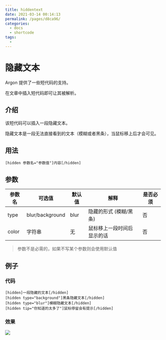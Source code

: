 ```yaml
---
title: hiddentext
date: 2021-03-14 00:14:13
permalink: /pages/d8ca96/
categories:
  - docs
  - shortcode
tags:
  - 
---
```

# 隐藏文本

Argon 提供了一些短代码的支持。

在文章中插入短代码即可让其被解析。

## 介绍

该短代码可以插入一段隐藏文本。

隐藏文本是一段无法直接看到的文本（模糊或者黑条），当鼠标移上后才会可见。

## 用法

```
[hidden 参数名="参数值"]内容[/hidden]
```

## 参数

| 参数名 | 可选值          | 默认值 | 解释                       | 是否必须 |
| ------ | --------------- | ------ | -------------------------- | -------- |
| type   | blur/background | blur   | 隐藏的形式 (模糊/黑条)     | 否       |
| color  | 字符串          | 无     | 鼠标移上一段时间后显示的话 | 否       |

>参数不是必需的，如果不写某个参数则会使用默认值

## 例子

### 代码

```
[hidden]一段隐藏的文本[/hidden]
[hidden type="background"]黑条隐藏文本[/hidden]
[hidden type="blur"]模糊隐藏文本[/hidden]
[hidden tip="你知道的太多了"]鼠标停留会有提示[/hidden]
```

### 效果

![](/_media/shortcode-hiddentext-example.png)

